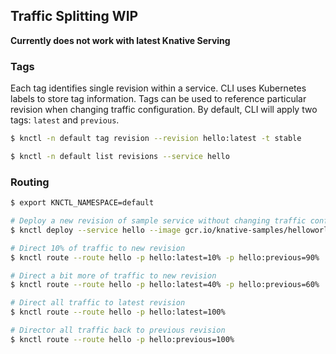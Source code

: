 ## Traffic Splitting WIP

**Currently does not work with latest Knative Serving**

### Tags

Each tag identifies single revision within a service. CLI uses Kubernetes labels to store tag information. Tags can be used to reference particular revision when changing traffic configuration. By default, CLI will apply two tags: `latest` and `previous`.

```bash
$ knctl -n default tag revision --revision hello:latest -t stable

$ knctl -n default list revisions --service hello
```

### Routing

```bash
$ export KNCTL_NAMESPACE=default

# Deploy a new revision of sample service without changing traffic configuration
$ knctl deploy --service hello --image gcr.io/knative-samples/helloworld-go --env TARGET=123

# Direct 10% of traffic to new revision
$ knctl route --route hello -p hello:latest=10% -p hello:previous=90%

# Direct a bit more of traffic to new revision
$ knctl route --route hello -p hello:latest=40% -p hello:previous=60%

# Direct all traffic to latest revision
$ knctl route --route hello -p hello:latest=100%

# Director all traffic back to previous revision
$ knctl route --route hello -p hello:previous=100%
```
